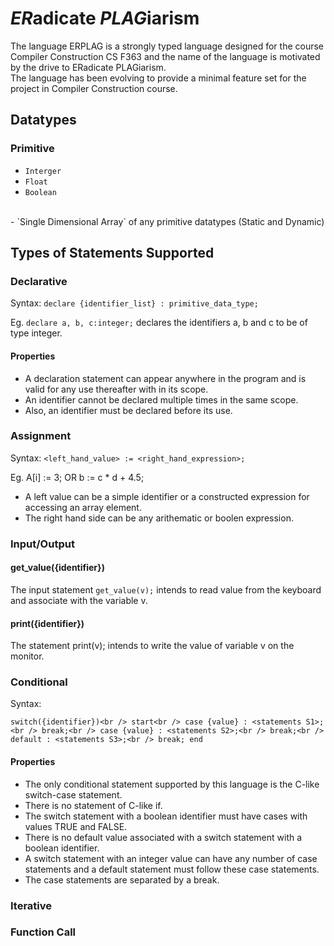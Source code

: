 # *ER*adicate *PLAG*iarism

The language ERPLAG is a strongly typed language designed for the course Compiler Construction CS F363 and the name of the language is motivated by the drive to ERadicate PLAGiarism.
<br />The language has been evolving to provide a minimal feature set for the project in Compiler Construction course.

## Datatypes

### Primitive

- `Interger`
- `Float`
- `Boolean`
<br />
- `Single Dimensional Array` of any primitive datatypes (Static and Dynamic)

## Types of Statements Supported

### Declarative

Syntax: `declare {identifier_list} : primitive_data_type;`

Eg. `declare a, b, c:integer;` declares the identifiers a, b and c to be of type integer.

#### Properties

- A declaration statement can appear anywhere in the program and is valid for any use thereafter with in its scope. 
- An identifier cannot be declared multiple times in the same scope. 
- Also, an identifier must be declared before its use.

### Assignment

Syntax: `<left_hand_value> := <right_hand_expression>;`

Eg. A[i] := 3; OR b := c * d + 4.5;

- A left value can be a simple identifier or a constructed expression for accessing an array element.
- The right hand side can be any arithematic or boolen expression.

### Input/Output

#### get_value({identifier})

The input statement `get_value(v);` intends to read value from the keyboard and associate with the variable v. 

#### print({identifier})

The statement print(v); intends to write the value of variable v on the monitor.

### Conditional

Syntax: 

`switch({identifier})<br />
start<br />
    case {value} : <statements S1>;<br />
                    break;<br />
    case {value} : <statements S2>;<br />
                    break;<br />
    default : <statements S3>;<br />
              break;
end`<br />

#### Properties

- The only conditional statement supported by this language is the C-like switch-case statement. 
- There is no statement of C-like if.
- The switch statement with a boolean identifier must have cases with values TRUE and FALSE. 
- There is no default value associated with a switch statement with a boolean identifier. 
- A switch statement with an integer value can have any number of case statements and a default statement must follow these case statements. 
- The case statements are separated by a break.

### Iterative



### Function Call


